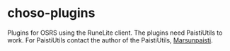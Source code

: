 # choso-plugins

Plugins for OSRS using the RuneLite client. The plugins need PaistiUtils to work. For PaistiUtils contact the author of the PaistiUtils, [Marsunpaisti](https://github.com/Marsunpaisti).
